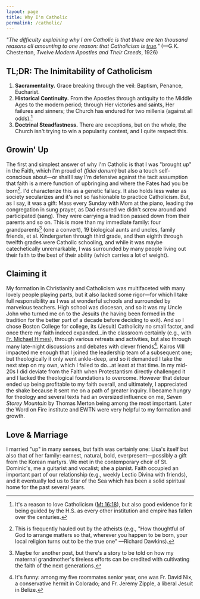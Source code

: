 ```yaml
---
layout: page
title: Why I'm Catholic
permalink: /catholic/
---
```

*"The difficulty explaining why I am Catholic is that there are ten thousand reasons all amounting to one reason: that Catholicism is [true](/apologia/)."* (—G.K. Chesterton, *Twelve Modern Apostles and Their Creeds*, 1926)

## TL;DR: The Inimitability of Catholicism
1. **Sacramentality.** Grace breaking through the veil: Baptism, Penance, Eucharist.
2. **Historical Continuity.** From the Apostles through antiquity to the Middle Ages to the modern period; through Her victories and saints, Her failures and sinners; the Church has endured for two millenia (against all odds).[^1]
3. **Doctrinal Steadfastness.** There are exceptions, but on the whole, the Church isn't trying to win a popularity contest, and I quite respect this.

[^1]: It's a reason to love Catholicism ([Mt 16:18](https://bible.usccb.org/bible/matthew/16?18)), but also good evidence for it being guided by the H.S. as every other institution and empire has fallen over the centuries.

## Growin' Up
The first and simplest answer of why I'm Catholic is that I was "brought up" in the Faith, which I'm proud of *(fidei donum)* but also a touch self-conscious about—or shall I say I'm defensive against the tacit assumption that faith is a mere function of upbringing and where the Fates had you be born[^2]. I'd characterize this as a genetic fallacy. It also holds less water as society secularizes and it's not so fashionable to practice Catholicism. But, as I say, it was a gift: Mass every Sunday with Mom at the piano, leading the congregation in sung prayer, as Dad ensured we didn't screw around and participated (sang). They were carrying a tradition passed down from their parents and so on. This is more than my immediate family: four grandparents[^3] (one a convert), 19 biological aunts and uncles, family friends, et al. Kindergarten through third grade, and then eighth through twelfth grades were Catholic schooling, and while it was maybe catechetically unremarkable, I was surrounded by many people living out their faith to the best of their ability (which carries a lot of weight).
 
[^2]: This is frequently hauled out by the atheists (e.g., "How thoughtful of God to arrange matters so that, wherever you happen to be born, your local religion turns out to be the true one" —Richard Dawkins).
[^3]: Maybe for another post, but there's a story to be told on how my maternal grandmother's tireless efforts can be credited with cultivating the faith of the next generations.

## Claiming it
My formation in Christianity and Catholicism was multifaceted with many lovely people playing parts, but it also lacked some rigor—for which I take full responsibility as I was at wonderful schools and surrounded by marvelous teachers. High school was diocesan, and so it was my Uncle John who turned me on to the Jesuits (he having been formed in the tradition for the better part of a decade before deciding to exit). And so I chose Boston College for college, its (Jesuit) Catholicity no small factor, and once there my faith indeed expanded...in the classroom certainly (e.g., with [Fr. Michael Himes](/frhimes.html/)), through various retreats and activities, but also through many late-night discussions and debates with clever friends[^4]. Kairos VIII impacted me enough that I joined the leadership team of a subsequent one; but theologically it only went ankle-deep, and so it demanded I take the next step on my own, which I failed to do...at least at that time. In my mid-20s I did deviate from the Faith when Protestantism directly challenged it and I lacked the theological foundations to overcome. However that detour ended up being profitable to my faith overall, and ultimately, I appreciated the shake because it sent me on a path of greater inquiry. I became hungry for theology and several texts had an oversized influence on me, *Seven Storey Mountain* by Thomas Merton being among the most important. Later the Word on Fire institute and EWTN were very helpful to my formation and growth.

[^4]: It's funny: among my five roommates senior year, one was Fr. David Nix, a conservative hermit in Colorado; and Fr. Jeremy Zipple, a liberal Jesuit in Belize.

## Love & Marriage
I married "up" in many senses, but faith was certainly one: Lisa's itself but also that of her family: earnest, natural, bold, everpresent—possibly a gift from the Korean martyrs. We met in the contemporary choir of St. Dominic's, me a guitarist and vocalist; she a pianist. Faith occupied an important part of our relationship (e.g., weekly Lectio Divina with friends), and it eventually led us to Star of the Sea which has been a solid spiritual home for the past several years.